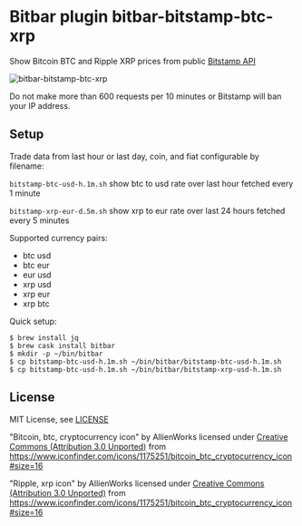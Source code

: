 # Bitbar plugin bitbar-bitstamp-btc-xrp

Show Bitcoin BTC and Ripple XRP prices from public [Bitstamp API](https://www.bitstamp.net/api/)

![bitbar-bitstamp-btc-xrp](http://i.imgur.com/AAFdAli.png)

Do not make more than 600 requests per 10 minutes or Bitstamp will ban your IP address.

## Setup

Trade data from last hour or last day, coin, and fiat configurable by filename:

`bitstamp-btc-usd-h.1m.sh` show btc to usd rate over last hour fetched every 1 minute

`bitstamp-xrp-eur-d.5m.sh` show xrp to eur rate over last 24 hours fetched every 5 minutes

Supported currency pairs:

* btc usd
* btc eur
* eur usd
* xrp usd
* xrp eur
* xrp btc

Quick setup:

```
$ brew install jq
$ brew cask install bitbar
$ mkdir -p ~/bin/bitbar
$ cp bitstamp-btc-usd-h.1m.sh ~/bin/bitbar/bitstamp-btc-usd-h.1m.sh
$ cp bitstamp-btc-usd-h.1m.sh ~/bin/bitbar/bitstamp-xrp-usd-h.1m.sh
```

## License

MIT License, see [LICENSE](https://github.com/elwarren/bitbar-bitstamp-btc-xrp/blob/master/LICENSE)

"Bitcoin, btc, cryptocurrency icon" by AllienWorks licensed under
[Creative Commons (Attribution 3.0 Unported)]( https://creativecommons.org/licenses/by/3.0/)
from https://www.iconfinder.com/icons/1175251/bitcoin_btc_cryptocurrency_icon#size=16

"Ripple, xrp icon" by AllienWorks licensed under
[Creative Commons (Attribution 3.0 Unported)](https://creativecommons.org/licenses/by/3.0/)
from https://www.iconfinder.com/icons/1175251/bitcoin_btc_cryptocurrency_icon#size=16

